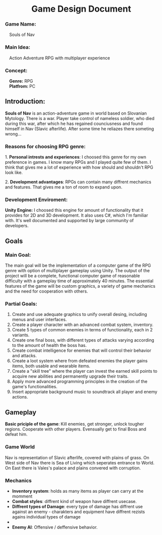 <div align="center">

# Game Design Document
</div>

### Game Name: 
&emsp;Souls of Nav

### Main Idea:
&emsp;Action Adventure RPG with multiplayer experience

### Concept:
&emsp;<b>Genre:</b> RPG <br>
&emsp;<b>Platfrom:</b> PC <br>
<!--&emsp;<b>Target audience:</b> 12+ <br>-->

## Introduction:
<p>
<b>Souls of Nav</b> 
    is an action-adventure game in world based on Slovanian Mytology. There is a war. Player take control of nameless soldier, who died during this war, after which he has regained counciusness and found himself in Nav (Slavic afterlife). After some time he reliazes there someting wrong...
</p>

### Reasons for choosing RPG genre:
<p>
1. <b>Personal intrests and experiences</b>: 
    I choosed this genre for my own preference in games. I know many RPGs and I played quite few of them. I think that gives me a lot of experience with how should and shouldn't RPG look like.
</p> <p>
2. <b>Development advantages</b>: 
    RPGs can contain many diffrent mechanics and features. That gives me a ton of room to expand upon. 
</p>

### Development Enviroment:
<p>
<b>Unity Engine:</b> 
    I choosed this engine for amount of functionality that it provides for 2D and 3D development. It also uses C#, which I'm familiar with. It's well documented and supported by large community of developers. 
</p>

## Goals
### Main Goal:
<p>
    The main goal will be the implementation of a computer game of the RPG genre with option of multiplayer gameplay using Unity. The output of the project will be a complete, functional computer game of reasonable difficulty with a gameplay time of approximately 40 minutes. The essential features of the game will be custom graphics, a variety of game mechanics and the need for cooperation with others.
</p>

### Partial Goals:
<ol>
    <li>
        Create and use adequate graphics to unify overall desing, including menus and user interfaces.
    </li> <li>
        Create a player character with an advanced combat system, inventory.
    </li> <li>
        Create 5 types of common enemies in terms of functionality, each in 2 variants.
    </li> <li>
        Create one final boss, with different types of attacks varying according to the amount of health the boss has.
    </li> <li>
        Create combat intelligence for enemies that will control their behavior and attacks.
    </li> <li>
        Create a loot system where from defeated enemies the player gains items, both usable and wearable items.
    </li> <li>
        Create a "skill tree" where the player can invest the earned skill points to acquire new abilities and permanently upgrade their traits.
    </li> <li>
        Apply more advanced programming principles in the creation of the game's functionalities.
    </li> <li>
        Insert appropriate background music to soundtrack all player and enemy actions.
    </li>
</ol>

## Gameplay
<p>
    <b>Basic priciple of the game</b>: Kill enemies, get stronger, unlock tougher regions. Cooperate with other players. Evensually get to final Boss and defeat him.
</p>

### Game World
<p>
    Nav is representation of Slavic afterlife, covered with plains of grass. On West side of Nav there is Sea of Living which seperates entrance to World. On East there is Vales's palace and plains convered with corruption. 
</p>

### Mechanics
<ul>
    <li>
        <b>Inventory system</b>: holds as many items as player can carry at the momment
    </li> <li>
        <b>Combat styles</b>: diffrent kind of weapon have diffrent usecase.
    </li> <li>
        <b>Diffrent types of Damage</b>: every type of damage has diffrent use against an enemy - charakters and equipment have diffrent rezists agains individual types of damage
    </li> <li>
    </li> <li>
        <b>Enemy AI</b>: Offensive / deffensive behavior.
    </li>
    <!--<b>Usage of Magic</b>: -->
</ul>
<!--### Characters-->